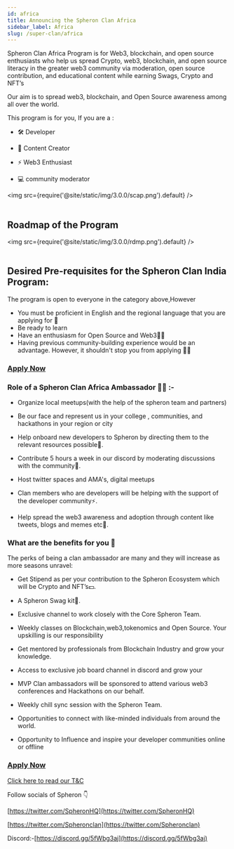 ```yaml
---
id: africa
title: Announcing the Spheron Clan Africa
sidebar_label: Africa
slug: /super-clan/africa
---
```


Spheron Clan Africa Program is for Web3, blockchain, and open source enthusiasts who help us spread Crypto, web3, blockchain, and open source literacy in the greater web3 community via moderation, open source contribution, and educational content while earning Swags, Crypto and NFT’s

Our aim is to spread web3, blockchain, and Open Source awareness among all over the world.

This program is for you, If you are a :

- 🛠️ Developer

- 🎨 Content Creator

- ⚡ Web3 Enthusiast

- 💻 community moderator

<img src={require('@site/static/img/3.0.0/scap.png').default} /> <br/><br/>

## Roadmap of the Program

<img src={require('@site/static/img/3.0.0/rdmp.png').default} /> <br/><br/>

## Desired Pre-requisites for the Spheron Clan India Program:

The program is open to everyone in the category above,However

- You must be proficient in English and the regional language that you are applying for 👀
- Be ready to learn
- Have an enthusiasm for Open Source and Web3👨‍💻
- Having previous community-building experience would be an advantage. However, it shouldn't stop you from applying 🙌🏻

### [**Apply Now**](https://forms.gle/WZY4reK3jSeMRVuY8)

### Role of a Spheron Clan Africa Ambassador 👨‍💻 :-

- Organize local meetups(with the help of the spheron team and partners)

- Be our face and represent us in your college , communities, and hackathons in your region or city

- Help onboard new developers to Spheron by directing them to the relevant resources possible🚀.

- Contribute 5 hours a week in our discord by moderating discussions with the community🤝.

- Host twitter spaces and AMA's, digital meetups

- Clan members who are developers will be helping with the support of the developer community⚡.

- Help spread the web3 awareness and adoption through content like tweets, blogs and memes etc🎨.

### What are the benefits for you 👀

The perks of being a clan ambassador are many and they will increase as more seasons unravel:

- Get Stipend as per your contribution to the Spheron Ecosystem which will be Crypto and NFT’s💵.

- A Spheron Swag kit🎁.

- Exclusive channel to work closely with the Core Spheron Team.

- Weekly classes on Blockchain,web3,tokenomics and Open Source. Your upskilling is our responsibility

- Get mentored by professionals from Blockchain Industry and grow your knowledge.

- Access to exclusive job board channel in discord and grow your

- MVP Clan ambassadors will be sponsored to attend various web3 conferences and Hackathons on our behalf.

- Weekly chill sync session with the Spheron Team.

- Opportunities to connect with like-minded individuals from around the world.

- Opportunity to Influence and inspire your developer communities online or offline

### [**Apply Now**](https://forms.gle/WZY4reK3jSeMRVuY8)

[Click here to read our T&C](https://doc.clickup.com/37472741/d/h/13qjf5-7264/1db16213e4b85b4)

Follow socials of Spheron 👇

[https://twitter.com/SpheronHQ](https://twitter.com/SpheronHQ)

[https://twitter.com/Spheronclan](https://twitter.com/Spheronclan)

Discord:-[https://discord.gg/5fWbg3aj](https://discord.gg/5fWbg3aj)
